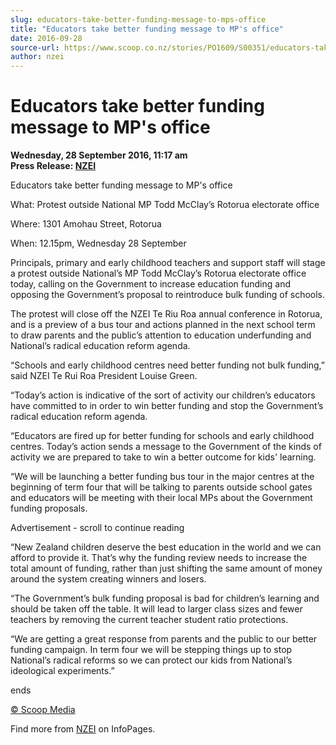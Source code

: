 ```yaml
---
slug: educators-take-better-funding-message-to-mps-office
title: "Educators take better funding message to MP's office"
date: 2016-09-28
source-url: https://www.scoop.co.nz/stories/PO1609/S00351/educators-take-better-funding-message-to-mps-office.htm
author: nzei
---
```

Educators take better funding message to MP's office
====================================================

**Wednesday, 28 September 2016, 11:17 am**  
**Press Release: [NZEI](https://info.scoop.co.nz/NZEI)**

Educators take better funding message to MP's office

  
What: Protest outside National MP Todd McClay’s Rotorua electorate office

Where: 1301 Amohau Street, Rotorua

When: 12.15pm, Wednesday 28 September

Principals, primary and early childhood teachers and support staff will stage a protest outside National’s MP Todd McClay’s Rotorua electorate office today, calling on the Government to increase education funding and opposing the Government’s proposal to reintroduce bulk funding of schools.

The protest will close off the NZEI Te Riu Roa annual conference in Rotorua, and is a preview of a bus tour and actions planned in the next school term to draw parents and the public’s attention to education underfunding and National’s radical education reform agenda.

“Schools and early childhood centres need better funding not bulk funding,” said NZEI Te Rui Roa President Louise Green.

“Today’s action is indicative of the sort of activity our children’s educators have committed to in order to win better funding and stop the Government’s radical education reform agenda.

“Educators are fired up for better funding for schools and early childhood centres. Today’s action sends a message to the Government of the kinds of activity we are prepared to take to win a better outcome for kids' learning.

“We will be launching a better funding bus tour in the major centres at the beginning of term four that will be talking to parents outside school gates and educators will be meeting with their local MPs about the Government funding proposals.

Advertisement - scroll to continue reading





“New Zealand children deserve the best education in the world and we can afford to provide it. That’s why the funding review needs to increase the total amount of funding, rather than just shifting the same amount of money around the system creating winners and losers.

“The Government’s bulk funding proposal is bad for children’s learning and should be taken off the table. It will lead to larger class sizes and fewer teachers by removing the current teacher student ratio protections.

“We are getting a great response from parents and the public to our better funding campaign. In term four we will be stepping things up to stop National’s radical reforms so we can protect our kids from National’s ideological experiments.”

  
ends

[© Scoop Media](http://www.scoop.co.nz/about/terms.html)

Find more from [NZEI](https://info.scoop.co.nz/NZEI) on InfoPages.